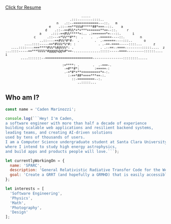 <a target="_blank" rel="noopener noreferrer" href='./Caden Marinozzi Full Stack Software Engineer Resume.pdf'>Click for Resume</a>

<sub>      
  
                                            .....                                          
                                      .:::--------::::..                                   
                               n   .::--====++++=====---::.   m                             
                           e    .::--==**%%%#*****##*===--::.    a                          
                         d    .::--=+#%%*+*+***+++====**==--::.     r                       
                      a     .:::-=+#%%*****=:.. .:======+*=---::.      i                    
                   c      .::---=*%%**#**:  .    .  .-====+=----::.        n                
                      ..::----=+#%%*#*#-  .        .  .-====+=----:::..      o              
              ....::::-----==*#%%%*%*#: :            . .-==-====-----::::...      z           
       ....::::----==+****#%%*%#@%%%*: .              . .--==--====---------:::::....  z  
    ...::::-----==***%%%%*#@@@@%@@%#*==-..............:::::-----====---------::::::....    i
            ....:::::::--=========================----------------::::::::.....            
                                                                                           
                                  :=****: .       .  .-===-.                               
                                   -=#**#*:        :===+=-:                                
                                   .-=*#*+**++=======+*=-:.                                
                                     :-=+*##*++++***+=-:.                                  
                                       ::-=========--:.                                    
                                          ..:::::...                                       
                                                                                           
             
</sub>

## Who am I?

```js
const name = 'Caden Marinozzi';

console.log(```Hey! I'm Caden,
a software engineer with more than half a decade of experience
building scalable web applications and resilient backend systems,
leading teams, and creating AI-driven solutions
used by tens of thousands of users.
I am a Computer Science undergraduate student at Santa Clara University,
where I intend to study high energy astrophysics,
and build apps and products people will love.```);

let currentlyWorkingOn = {
  name: 'SPARC',
  description: 'General Relativistic Radiative Transfer Code for the Web',
  goal: 'Create a GRRT (and hopefully a GRMHD) that is easily accessible to researchers, VFX artists, and people all over the world without having to setup complicated environments.'
};

let interests = [
  'Software Engineering',
  'Physics',
  'Math',
  'Photography',
  'Design'
];
```
